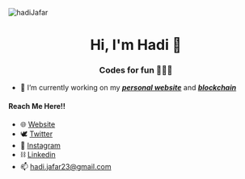 <p align="left"> 
<img src="https://komarev.com/ghpvc/?username=hadiJafar&label=Profile%20views&color=0e75b6&style=flat" alt="hadiJafar" />

<h1 align="center">Hi, I'm Hadi 👋</h1>
<h3 align="center">Codes for fun 🧑🏽‍💻</h3>

- 🔭 I’m currently working on my [***personal website***](https://github.com/hadiJafar/personal-website) and [***blockchain***](https://github.com/hadijafar/blockchain)

#### Reach Me Here!!
- 🌐 [Website](https://hadijafar.netlify.app)
- 🕊 [Twitter](https://twitter.com/hadijafar_dev)
- 📸 [Instagram](https://instagram.com/hadi_jafar10)
- ⛓ [Linkedin](https://www.linkedin.com/in/hadi-jafar-950916205/)
- 📫 hadi.jafar23@gmail.com


<!--
**hadiJafar/hadiJafar** is a ✨ _special_ ✨ repository because its `README.md` (this file) appears on your GitHub profile.

Here are some ideas to get you started:

- 🔭 I’m currently working on ...
- 🌱 I’m currently learning ...
- 👯 I’m looking to collaborate on ...
- 🤔 I’m looking for help with ...
- 💬 Ask me about ...
- 📫 How to reach me: ...
- 😄 Pronouns: ...
- ⚡ Fun fact: ...
-->
